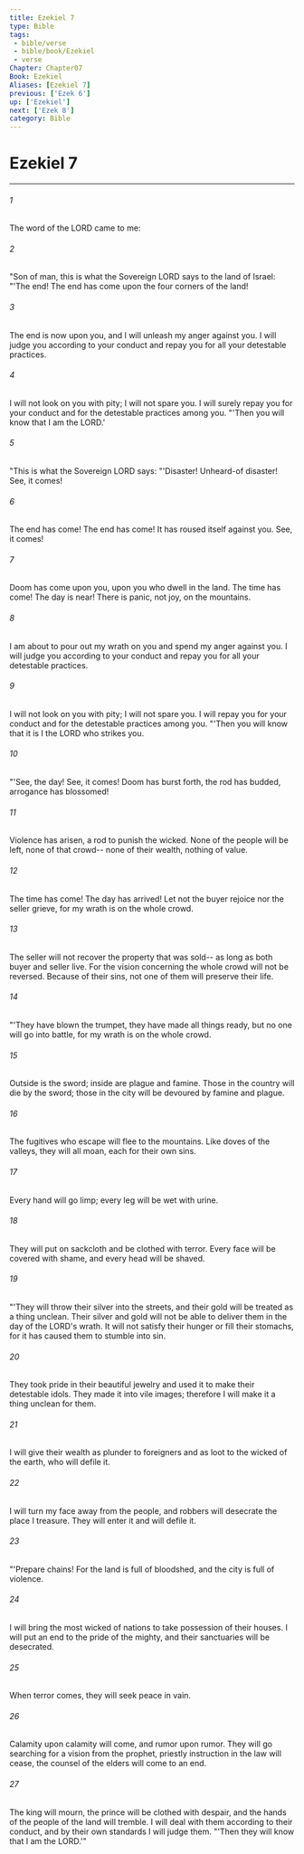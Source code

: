 ```yaml
---
title: Ezekiel 7
type: Bible
tags:
 - bible/verse
 - bible/book/Ezekiel
 - verse
Chapter: Chapter07
Book: Ezekiel
Aliases: [Ezekiel 7]
previous: ['Ezek 6']
up: ['Ezekiel']
next: ['Ezek 8']
category: Bible
---
```

# Ezekiel 7

***


###### 1 
The word of the LORD came to me: 

###### 2 
"Son of man, this is what the Sovereign LORD says to the land of Israel: "'The end! The end has come upon the four corners of the land! 

###### 3 
The end is now upon you, and I will unleash my anger against you. I will judge you according to your conduct and repay you for all your detestable practices. 

###### 4 
I will not look on you with pity; I will not spare you. I will surely repay you for your conduct and for the detestable practices among you. "'Then you will know that I am the LORD.' 

###### 5 
"This is what the Sovereign LORD says: "'Disaster! Unheard-of disaster! See, it comes! 

###### 6 
The end has come! The end has come! It has roused itself against you. See, it comes! 

###### 7 
Doom has come upon you, upon you who dwell in the land. The time has come! The day is near! There is panic, not joy, on the mountains. 

###### 8 
I am about to pour out my wrath on you and spend my anger against you. I will judge you according to your conduct and repay you for all your detestable practices. 

###### 9 
I will not look on you with pity; I will not spare you. I will repay you for your conduct and for the detestable practices among you. "'Then you will know that it is I the LORD who strikes you. 

###### 10 
"'See, the day! See, it comes! Doom has burst forth, the rod has budded, arrogance has blossomed! 

###### 11 
Violence has arisen, a rod to punish the wicked. None of the people will be left, none of that crowd-- none of their wealth, nothing of value. 

###### 12 
The time has come! The day has arrived! Let not the buyer rejoice nor the seller grieve, for my wrath is on the whole crowd. 

###### 13 
The seller will not recover the property that was sold-- as long as both buyer and seller live. For the vision concerning the whole crowd will not be reversed. Because of their sins, not one of them will preserve their life. 

###### 14 
"'They have blown the trumpet, they have made all things ready, but no one will go into battle, for my wrath is on the whole crowd. 

###### 15 
Outside is the sword; inside are plague and famine. Those in the country will die by the sword; those in the city will be devoured by famine and plague. 

###### 16 
The fugitives who escape will flee to the mountains. Like doves of the valleys, they will all moan, each for their own sins. 

###### 17 
Every hand will go limp; every leg will be wet with urine. 

###### 18 
They will put on sackcloth and be clothed with terror. Every face will be covered with shame, and every head will be shaved. 

###### 19 
"'They will throw their silver into the streets, and their gold will be treated as a thing unclean. Their silver and gold will not be able to deliver them in the day of the LORD's wrath. It will not satisfy their hunger or fill their stomachs, for it has caused them to stumble into sin. 

###### 20 
They took pride in their beautiful jewelry and used it to make their detestable idols. They made it into vile images; therefore I will make it a thing unclean for them. 

###### 21 
I will give their wealth as plunder to foreigners and as loot to the wicked of the earth, who will defile it. 

###### 22 
I will turn my face away from the people, and robbers will desecrate the place I treasure. They will enter it and will defile it. 

###### 23 
"'Prepare chains! For the land is full of bloodshed, and the city is full of violence. 

###### 24 
I will bring the most wicked of nations to take possession of their houses. I will put an end to the pride of the mighty, and their sanctuaries will be desecrated. 

###### 25 
When terror comes, they will seek peace in vain. 

###### 26 
Calamity upon calamity will come, and rumor upon rumor. They will go searching for a vision from the prophet, priestly instruction in the law will cease, the counsel of the elders will come to an end. 

###### 27 
The king will mourn, the prince will be clothed with despair, and the hands of the people of the land will tremble. I will deal with them according to their conduct, and by their own standards I will judge them. "'Then they will know that I am the LORD.'" 
